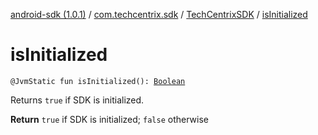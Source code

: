 [android-sdk (1.0.1)](../../index.md) / [com.techcentrix.sdk](../index.md) / [TechCentrixSDK](index.md) / [isInitialized](./is-initialized.md)

# isInitialized

`@JvmStatic fun isInitialized(): `[`Boolean`](https://kotlinlang.org/api/latest/jvm/stdlib/kotlin/-boolean/index.html)

Returns `true` if SDK is initialized.

**Return**
`true` if SDK is initialized; `false` otherwise

